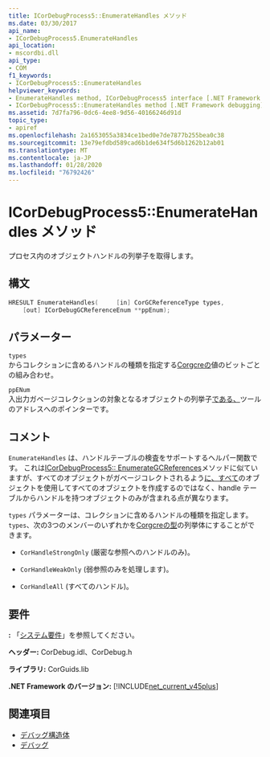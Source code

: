 ```yaml
---
title: ICorDebugProcess5::EnumerateHandles メソッド
ms.date: 03/30/2017
api_name:
- ICorDebugProcess5.EnumerateHandles
api_location:
- mscordbi.dll
api_type:
- COM
f1_keywords:
- ICorDebugProcess5::EnumerateHandles
helpviewer_keywords:
- EnumerateHandles method, ICorDebugProcess5 interface [.NET Framework debugging]
- ICorDebugProcess5::EnumerateHandles method [.NET Framework debugging]
ms.assetid: 7d7fa796-0dc6-4ee8-9d56-40166246d91d
topic_type:
- apiref
ms.openlocfilehash: 2a1653055a3834ce1bed0e7de7877b255bea0c38
ms.sourcegitcommit: 13e79efdbd589cad6b1de634f5d6b1262b12ab01
ms.translationtype: MT
ms.contentlocale: ja-JP
ms.lasthandoff: 01/28/2020
ms.locfileid: "76792426"
---
```

# <a name="icordebugprocess5enumeratehandles-method"></a>ICorDebugProcess5::EnumerateHandles メソッド
プロセス内のオブジェクトハンドルの列挙子を取得します。  
  
## <a name="syntax"></a>構文  
  
```cpp  
HRESULT EnumerateHandles(     [in] CorGCReferenceType types,  
    [out] ICorDebugGCReferenceEnum **ppEnum);  
```  
  
## <a name="parameters"></a>パラメーター  
 `types`  
 からコレクションに含めるハンドルの種類を指定する[Corgcreの](corgcreferencetype-enumeration.md)値のビットごとの組み合わせ。  
  
 `ppENum`  
 入出力ガベージコレクションの対象となるオブジェクトの列挙子[である、](icordebuggcreferenceenum-interface.md)ツールのアドレスへのポインターです。  
  
## <a name="remarks"></a>コメント  
 `EnumerateHandles` は、ハンドルテーブルの検査をサポートするヘルパー関数です。 これは[ICorDebugProcess5:: EnumerateGCReferences](icordebugprocess5-enumerategcreferences-method.md)メソッドに似ていますが、すべてのオブジェクトがガベージコレクトされるよう[に、すべて](icordebuggcreferenceenum-interface.md)のオブジェクトを使用してすべてのオブジェクトを作成するのではなく、handle テーブルからハンドルを持つオブジェクトのみが含まれる点が異なります。  
  
 `types` パラメーターは、コレクションに含めるハンドルの種類を指定します。 `types`、次の3つのメンバーのいずれかを[Corgcreの型](corgcreferencetype-enumeration.md)の列挙体にすることができます。  
  
- `CorHandleStrongOnly` (厳密な参照へのハンドルのみ)。  
  
- `CorHandleWeakOnly` (弱参照のみを処理します)。  
  
- `CorHandleAll` (すべてのハンドル)。  
  
## <a name="requirements"></a>要件  
 **:** 「[システム要件](../../../../docs/framework/get-started/system-requirements.md)」を参照してください。  
  
 **ヘッダー:** CorDebug.idl、CorDebug.h  
  
 **ライブラリ:** CorGuids.lib  
  
 **.NET Framework のバージョン:** [!INCLUDE[net_current_v45plus](../../../../includes/net-current-v45plus-md.md)]  
  
## <a name="see-also"></a>関連項目

- [デバッグ構造体](debugging-structures.md)
- [デバッグ](index.md)
